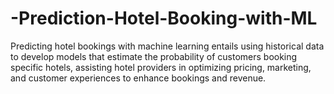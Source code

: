 # -Prediction-Hotel-Booking-with-ML
Predicting hotel bookings with machine learning entails using historical data to develop models that estimate the probability of customers booking specific hotels, assisting hotel providers in optimizing pricing, marketing, and customer experiences to enhance bookings and revenue.
